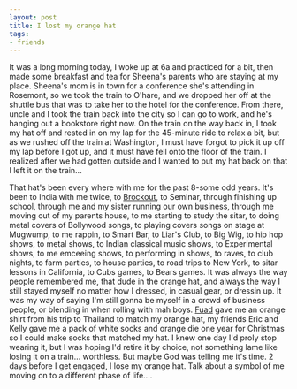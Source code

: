 ```yaml
---
layout: post
title: I lost my orange hat
tags:
- friends
---
```

It was a long morning today, I woke up at 6a and practiced for a bit, then made some breakfast and tea for Sheena's parents who are staying at my place. Sheena's mom is in town for a conference she's attending in Rosemont, so we took the train to O'hare, and we dropped her off at the shuttle bus that was to take her to the hotel for the conference. From there, uncle and I took the train back into the city so I can go to work, and he's hanging out a bookstore right now. On the train on the way back in, I took my hat off and rested in on my lap for the 45-minute ride to relax a bit, but as we rushed off the train at Washington, I must have forgot to pick it up off my lap before I got up, and it must have fell onto the floor of the train. I realized after we had gotten outside and I wanted to put my hat back on that I left it on the train...

That hat's been every where with me for the past 8-some odd years. It's been to India with me twice, to [Brockout](https://www.mixcloud.com/discover/brockout-sessions-liars-club/), to Seminar, through finishing up school, through me and my sister running our own business, through me moving out of my parents house, to me starting to study the sitar, to doing metal covers of Bollywood songs, to playing covers songs on stage at Mugwump, to me rappin, to Smart Bar, to Liar's Club, to Big Wig, to hip hop shows, to metal shows, to Indian classical music shows, to Experimental shows, to me emceeing shows, to performing in shows, to raves, to club nights, to farm parties, to house parties, to road trips to New York, to sitar lessons in California, to Cubs games, to Bears games. It was always the way people remembered me, that dude in the orange hat, and always the way I still stayed myself no matter how I dressed, in casual gear, or dressin up. It was my way of saying I'm still gonna be myself in a crowd of business people, or blending in when rolling with mah boys. [Fuad](http://www.fuism.com) gave me an orange shirt from his trip to Thailand to match my orange hat, my friends Eric and Kelly gave me a pack of white socks and orange die one year for Christmas so I could make socks that matched my hat. I knew one day I'd proly stop wearing it, but I was hoping I'd retire it by choice, not something lame like losing it on a train... worthless. But maybe God was telling me it's time. 2 days before I get engaged, I lose my orange hat. Talk about a symbol of me moving on to a different phase of life....

